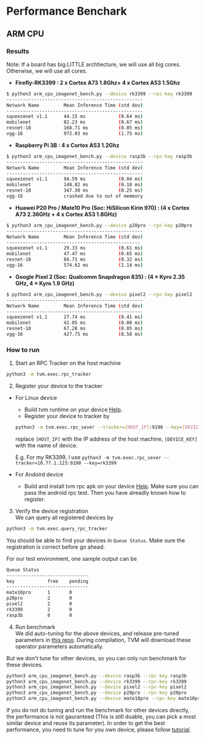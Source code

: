 # Performance Benchark

## ARM CPU

### Results
Note: If a board has big.LITTLE archtiecture, we will use all big cores.
Otherwise, we will use all cores.

- **Firefly-RK3399 : 2 x Cortex A73 1.8Ghz+ 4 x Cortex A53 1.5Ghz**

```bash
$ python3 arm_cpu_imagenet_bench.py --device rk3399 --rpc-key rk3399
--------------------------------------------------
Network Name         Mean Inference Time (std dev)
--------------------------------------------------
squeezenet v1.1      44.15 ms            (0.64 ms)
mobilenet            82.23 ms            (0.67 ms)
resnet-18            168.71 ms           (0.05 ms)
vgg-16               972.03 ms           (1.75 ms)  
```

- **Raspberry Pi 3B : 4 x Cortex A53 1.2Ghz**

```bash
$ python3 arm_cpu_imagenet_bench.py --device rasp3b --rpc-key rasp3b
--------------------------------------------------
Network Name         Mean Inference Time (std dev)
--------------------------------------------------
squeezenet v1.1      94.59 ms            (0.04 ms)
mobilenet            148.82 ms           (0.18 ms)
resnet-18            347.30 ms           (0.25 ms)
vgg-16               crashed due to out of memeory
```

- **Huawei P20 Pro / Mate10 Pro (Soc: HiSilicon Kirin 970) : (4 x Cortex A73 2.36GHz + 4 x Cortex A53 1.8GHz)**

```bash
$ python3 arm_cpu_imagenet_bench.py --device p20pro --rpc-key p20pro
--------------------------------------------------
Network Name         Mean Inference Time (std dev)
-------------------------------------------------
squeezenet v1.1      29.33 ms            (0.61 ms)
mobilenet            47.47 ms            (0.65 ms)
resnet-18            84.71 ms            (0.32 ms)
vgg-16               574.62 ms           (2.14 ms)

```

- **Google Pixel 2 (Soc: Qualcomm Snapdragon 835) : (4 × Kyro 2.35 GHz, 4 × Kyro 1.9 GHz)**

```bash
$ python3 arm_cpu_imagenet_bench.py --device pixel2 --rpc-key pixel2
--------------------------------------------------
Network Name         Mean Inference Time (std dev)
--------------------------------------------------
squeezenet v1.1      27.74 ms            (0.41 ms)
mobilenet            42.05 ms            (0.08 ms)
resnet-18            67.28 ms            (0.05 ms)
vgg-16               427.75 ms           (8.58 ms)
```

### How to run

1. Start an RPC Tracker on the host machine
```bash
python3 -m tvm.exec.rpc_tracker
```

2. Register your device to the tracker
* For Linux device
  * Build tvm runtime on your device [Help](https://docs.tvm.ai/tutorials/cross_compilation_and_rpc.html#build-tvm-runtime-on-device).
  * Register your device to tracker by
  ```bash
  python3 -m tvm.exec.rpc_sever --tracker=[HOST_IP]:9190 --key=[DEVICE_KEY]
  ```
  replace `[HOST_IP]` with the IP address of the host machine, `[DEVICE_KEY]` with the name of device.
  
  E.g. For my RK3399, I use `python3 -m tvm.exec.rpc_sever --tracker=10.77.1.123:9190 --key=rk3399`

* For Andoird device
   * Build and install tvm rpc apk on your device [Help](https://github.com/dmlc/tvm/tree/master/apps/android_rpc).
     Make sure you can pass the android rpc test. Then you have alreadly known how to register.

3. Verify the device registration  
  We can query all registered devices by
  ```bash
  python3 -m tvm.exec.query_rpc_tracker
  ```
  You should be able to find your devices in `Queue Status`. Make sure
  the registration is correct before go ahead.

  For our test environment, one sample output can be 
  ```bash
  Queue Status                
  ------------------------------
  key            free    pending    
  ------------------------------
  mate10pro      1       0   
  p20pro         2       0  
  pixel2         2       0 
  rk3399         2       0
  rasp3b         8       0
  ```
 4. Run benchmark  
  We did auto-tuning for the above devices, and release pre-tuned
  parameters in [this repo](https://github.com/uwsaml/tvm-distro).
  During compilation, TVM will download these operator parameters automatically.

  But we don't tune for other devices, so you can only run benchmark for these devices.
  ```bash
  python3 arm_cpu_imagenet_bench.py --device rasp3b --rpc-key rasp3b
  python3 arm_cpu_imagenet_bench.py --device rk3399 --rpc-key rk3399
  python3 arm_cpu_imagenet_bench.py --device pixel2 --rpc-key pixel2
  python3 arm_cpu_imagenet_bench.py --device p20pro --rpc-key p20pro
  python3 arm_cpu_imagenet_bench.py --device mate10pro --rpc-key mate10pro  
  ```
  
  If you do not do tuning and run the benchmark for other devices directly,
  the performance is not gauranteed (This is still doable, you can pick a most
  similar device and reuse its parameter).
  In order to get the best performance, you need to tune for you own device,
  please follow [tutorial](404.html).

